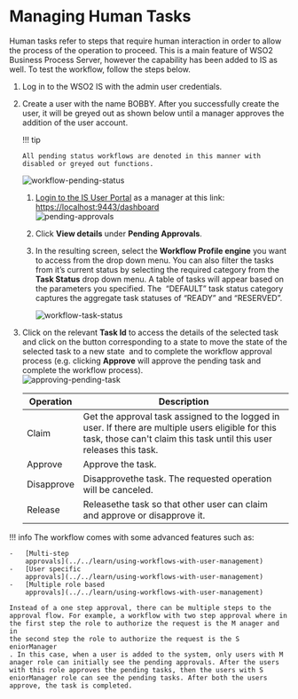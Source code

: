 # Managing Human Tasks

Human tasks refer to steps that require human interaction in order to
allow the process of the operation to proceed. This is a main feature of
WSO2 Business Process Server, however the capability has been added to
IS as well. To test the workflow, follow the steps below.

1.  Log in to the WSO2 IS with the admin user credentials.
2.  Create a user with the name BOBBY. After you successfully create the
    user, it will be greyed out as shown below until a manager approves
    the addition of the user account.

    !!! tip
    
        All pending status workflows are denoted in this manner with
        disabled or greyed out functions.
    

    ![workflow-pending-status](../assets/img/using-wso2-identity-server/workflow-pending-status.png)  

    1.  [Login to the IS User
        Portal](../../learn/using-the-end-user-dashboard#accessing-the-dashboard-and-its-components)
        as a manager at this link: <https://localhost:9443/dashboard>  
        ![pending-approvals](../assets/img/using-wso2-identity-server/pending-approvals.png)   
          
    2.  Click **View details** under **Pending Approvals**.
    3.  In the resulting screen, select the **Workflow Profile engine**
        you want to access from the drop down menu. You can also filter
        the tasks from it’s current status by selecting the required
        category from the **Task Status** drop down menu. A table of
        tasks will appear based on the parameters you specified. The
         “DEFAULT” task status category captures the aggregate task
        statuses of “READY” and “RESERVED”.

        ![workflow-task-status](../assets/img/using-wso2-identity-server/workflow-task-status.png) 

3.  Click on the relevant **Task Id** to access the details of the
    selected task and click on the button corresponding to a state to
    move the state of the selected task to a new state  and to complete
    the workflow approval process (e.g. clicking **Approve** will approve the pending task and complete the workflow
    process).  
    ![approving-pending-task](../assets/img/using-wso2-identity-server/approving-pending-task.png)   

    | Operation  | Description                                                                                                                                                               |
    |------------|---------------------------------------------------------------------------------------------------------------------------------------------------------------------------|
    | Claim      | Get the approval task assigned to the logged in user. If there are multiple users eligible for this task, those can't claim this task until this user releases this task. |
    | Approve    | Approve the task.                                                                                                                                                         |
    | Disapprove | Disapprovethe task. The requested operation will be canceled.                                                                                                             |
    | Release    | Releasethe task so that other user can claim and approve or disapprove it.                                                                                                |
!!! info 
    The workflow comes with some advanced features such as:

    -   [Multi-step
        approvals](../../learn/using-workflows-with-user-management)
    -   [User specific
        approvals](../../learn/using-workflows-with-user-management)
    -   [Multiple role based
        approvals](../../learn/using-workflows-with-user-management)

    Instead of a one step approval, there can be multiple steps to the
    approval flow. For example, a workflow with two step approval where in
    the first step the role to authorize the request is the M anager and in
    the second step the role to authorize the request is the S eniorManager
    . In this case, when a user is added to the system, only users with M
    anager role can initially see the pending approvals. After the users
    with this role approves the pending tasks, then the users with S
    eniorManager role can see the pending tasks. After both the users
    approve, the task is completed.
